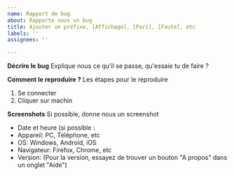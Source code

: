 ```yaml
---
name: Rapport de bug
about: Rapporte nous un bug
title: Ajouter un préfixe, [Affichage], [Pari], [Faute], etc
labels: ''
assignees: ''

---
```


**Décrire le bug**
Explique nous ce qu'il se passe, qu'essaie tu de faire ?

**Comment le reproduire ?**
Les étapes pour le reproduire
1. Se connecter
2. Cliquer sur machin


**Screenshots**
Si possible, donne nous un screenshot


-  Date et heure (si possible : 
 - Appareil: PC, Téléphone, etc
 - OS: Windows, Android, iOS
 - Navigateur: Firefox, Chrome, etc
 - Version: 
(Pour la version, essayez de trouver un bouton "A propos" dans un onglet "Aide")
